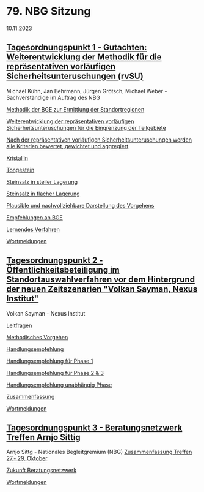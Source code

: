 # 79. NBG Sitzung
10.11.2023

## [Tagesordnungspunkt 1 - Gutachten: Weiterentwicklung der Methodik für die repräsentativen vorläufigen Sicherheitsunteruschungen (rvSU)](https://youtu.be/Xht2doB0ZIU?t=830)
Michael Kühn, Jan Behrmann, Jürgen Grötsch, Michael Weber - Sachverständige im Auftrag des NBG

[Methodik der BGE zur Ermittlung der Standortregionen](https://youtu.be/Xht2doB0ZIU?t=955)

[Weiterentwicklung der repräsentativen vorläufigen Sicherheitsunteruschungen für die Eingrenzung der Teilgebiete](https://youtu.be/Xht2doB0ZIU?t=1122)

[Nach der repräsentativen vorläufigen Sicherheitsunteruschungen werden alle Kriterien bewertet, gewichtet und aggregiert](https://youtu.be/Xht2doB0ZIU?t=1166)

[Kristallin](https://youtu.be/Xht2doB0ZIU?t=1216)

[Tongestein](https://youtu.be/Xht2doB0ZIU?t=1294)

[Steinsalz in steiler Lagerung](https://youtu.be/Xht2doB0ZIU?t=1413)

[Steinsalz in flacher Lagerung](https://youtu.be/Xht2doB0ZIU?t=1527)

[Plausible und nachvollziehbare Darstellung des Vorgehens](https://youtu.be/Xht2doB0ZIU?t=1591)

[Empfehlungen an BGE](https://youtu.be/Xht2doB0ZIU?t=1678)

[Lernendes Verfahren](https://youtu.be/Xht2doB0ZIU?t=1837)

[Wortmeldungen](https://youtu.be/Xht2doB0ZIU?t=1999)


## [Tagesordnungspunkt 2 - Öffentlichkeitsbeteiligung im Standortauswahlverfahren vor dem Hintergrund der neuen Zeitszenarien "Volkan Sayman, Nexus Institut"](https://youtu.be/Xht2doB0ZIU?t=4700)
Volkan Sayman - Nexus Institut

[Leitfragen](https://youtu.be/Xht2doB0ZIU?t=4918)

[Methodisches Vorgehen](https://youtu.be/Xht2doB0ZIU?t=5047)

[Handlungsempfehlung](https://youtu.be/Xht2doB0ZIU?t=5122)

[Handlungsempfehlung für Phase 1](https://youtu.be/Xht2doB0ZIU?t=5122)

[Handlungsempfehlung für Phase 2 & 3](https://youtu.be/Xht2doB0ZIU?t=5472)

[Handlungsempfehlung unabhängig Phase](https://youtu.be/Xht2doB0ZIU?t=5785)

[Zusammenfassung](https://youtu.be/Xht2doB0ZIU?t=6109)

[Wortmeldungen](https://youtu.be/Xht2doB0ZIU?t=6376)


## [Tagesordnungspunkt 3 - Beratungsnetzwerk Treffen Arnjo Sittig](https://youtu.be/Xht2doB0ZIU?t=8730)
Arnjo Sittg - Nationales Begleitgremium (NBG)
[Zusammenfassung Treffen 27.- 29. Oktober](https://youtu.be/Xht2doB0ZIU?t=8791)

[Zukunft Beratungsnetzwerk](https://youtu.be/Xht2doB0ZIU?t=8864)

[Wortmeldungen](https://youtu.be/Xht2doB0ZIU?t=9095)